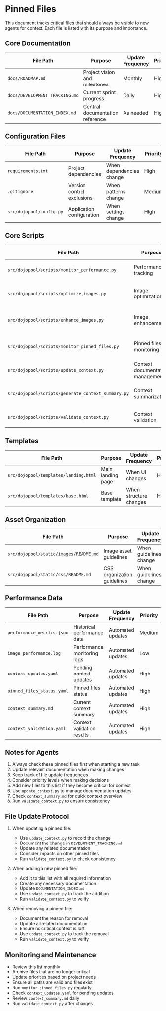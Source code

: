 # Pinned Files

This document tracks critical files that should always be visible to new agents for context. Each file is listed with its purpose and importance.

## Core Documentation
| File Path | Purpose | Update Frequency | Priority |
|-----------|---------|------------------|----------|
| `docs/ROADMAP.md` | Project vision and milestones | Monthly | High |
| `docs/DEVELOPMENT_TRACKING.md` | Current sprint progress | Daily | High |
| `docs/DOCUMENTATION_INDEX.md` | Central documentation reference | As needed | High |

## Configuration Files
| File Path | Purpose | Update Frequency | Priority |
|-----------|---------|------------------|----------|
| `requirements.txt` | Project dependencies | When dependencies change | High |
| `.gitignore` | Version control exclusions | When patterns change | Medium |
| `src/dojopool/config.py` | Application configuration | When settings change | High |

## Core Scripts
| File Path | Purpose | Update Frequency | Priority |
|-----------|---------|------------------|----------|
| `src/dojopool/scripts/monitor_performance.py` | Performance tracking | When metrics change | High |
| `src/dojopool/scripts/optimize_images.py` | Image optimization | When optimization logic changes | Medium |
| `src/dojopool/scripts/enhance_images.py` | Image enhancement | When enhancement logic changes | Medium |
| `src/dojopool/scripts/monitor_pinned_files.py` | Pinned files monitoring | When monitoring logic changes | High |
| `src/dojopool/scripts/update_context.py` | Context documentation management | When context rules change | High |
| `src/dojopool/scripts/generate_context_summary.py` | Context summarization | When summary format changes | High |
| `src/dojopool/scripts/validate_context.py` | Context validation | When validation rules change | High |

## Templates
| File Path | Purpose | Update Frequency | Priority |
|-----------|---------|------------------|----------|
| `src/dojopool/templates/landing.html` | Main landing page | When UI changes | High |
| `src/dojopool/templates/base.html` | Base template | When structure changes | High |

## Asset Organization
| File Path | Purpose | Update Frequency | Priority |
|-----------|---------|------------------|----------|
| `src/dojopool/static/images/README.md` | Image asset guidelines | When guidelines change | Medium |
| `src/dojopool/static/css/README.md` | CSS organization guidelines | When guidelines change | Medium |

## Performance Data
| File Path | Purpose | Update Frequency | Priority |
|-----------|---------|------------------|----------|
| `performance_metrics.json` | Historical performance data | Automated updates | Medium |
| `image_performance.log` | Performance monitoring logs | Automated updates | Low |
| `context_updates.yaml` | Pending context updates | Automated updates | High |
| `pinned_files_status.yaml` | Pinned files status | Automated updates | High |
| `context_summary.md` | Current context summary | Automated updates | High |
| `context_validation.yaml` | Context validation results | Automated updates | High |

## Notes for Agents
1. Always check these pinned files first when starting a new task
2. Update relevant documentation when making changes
3. Keep track of file update frequencies
4. Consider priority levels when making decisions
5. Add new files to this list if they become critical for context
6. Use `update_context.py` to manage documentation updates
7. Check `context_summary.md` for quick context overview
8. Run `validate_context.py` to ensure consistency

## File Update Protocol
1. When updating a pinned file:
   - Use `update_context.py` to record the change
   - Document the change in `DEVELOPMENT_TRACKING.md`
   - Update any related documentation
   - Consider impacts on other pinned files
   - Run `validate_context.py` to check consistency

2. When adding a new pinned file:
   - Add it to this list with all required information
   - Create any necessary documentation
   - Update `DOCUMENTATION_INDEX.md`
   - Use `update_context.py` to track the addition
   - Run `validate_context.py` to verify

3. When removing a pinned file:
   - Document the reason for removal
   - Update all related documentation
   - Ensure no critical context is lost
   - Use `update_context.py` to track the removal
   - Run `validate_context.py` to verify

## Monitoring and Maintenance
- Review this list monthly
- Archive files that are no longer critical
- Update priorities based on project needs
- Ensure all paths are valid and files exist
- Run `monitor_pinned_files.py` regularly
- Check `context_updates.yaml` for pending updates
- Review `context_summary.md` daily
- Run `validate_context.py` after changes 
